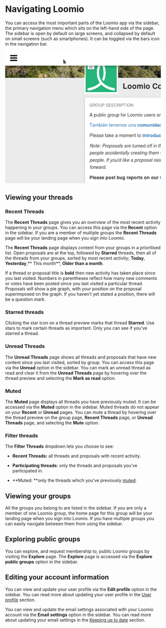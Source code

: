 # Navigating Loomio

You can access the most important parts of the Loomio app via the sidebar, the primary navigation menu which sits on the left-hand side of the page. The sidebar is open by default on large screens, and collapsed by default on small screens (such as smartphones). It can be toggled via the bars icon in the navigation bar.

<img class="gif" alt="opening sidebar animation" src="sidebar-en.gif" />

## Viewing your threads

### Recent Threads

The **Recent Threads** page gives you an overview of the most recent activity happening in your groups. You can access this page via the **Recent** option in the sidebar. If you are a member of multiple groups the **Recent Threads** page will be your landing page when you sign into Loomio.

The **Recent Threads** page displays content from your groups in a prioritised list. Open proposals are at the top, followed by **Starred** threads, then all of the threads from your groups, sorted by most recent activity; **Today**, **Yesterday**,** This month**, **Older than a month**.

If a thread or proposal title is **bold** then new activity has taken place since you last visited. Numbers in parentheses reflect how many new comments or votes have been posted since you last visited a particular thread. Proposals will show a pie graph, with your position on the proposal superimposed on the graph. If you haven’t yet stated a position, there will be a question mark.

### Starred threads

Clicking the star icon on a thread preview marks that thread **Starred**. Use stars to mark certain threads as important. Only you can see if you’ve starred a thread.

### Unread Threads

The **Unread Threads** page shows all threads and proposals that have new content since you last visited, sorted by group. You can access this page via the **Unread** option in the sidebar. You can mark an unread thread as read and clear it from the **Unread Threads** page by hovering over the thread preview and selecting the **Mark as read** option.

### Muted

The **Muted** page displays all threads you have previously muted. It can be accessed via the **Muted** option in the sidebar. Muted threads do not appear on your **Recent** or **Unread** pages.  You can mute a thread by hovering over the thread preview on the group page, **Recent Threads** page, or **Unread Threads** page, and selecting the **Mute** option.


### Filter threads

The **Filter Threads** dropdown lets you choose to see:

* **Recent Threads:** all threads and proposals with recent activity.

* **Participating threads**: only the threads and proposals you’ve participated in.

* **Muted: **only the threads which you’ve previously [muted](keeping_up_to_date.html#thread-volume "goes to keeping up to date section of the help manual").

## Viewing your groups

All the groups you belong to are listed in the sidebar. If you are only a member of one Loomio group, the home page for this group will be your landing page when you sign into Loomio. If you have multiple groups you can easily navigate between them from using the sidebar.

## Exploring public groups

You can explore, and request membership to, public Loomio groups by visiting the **Explore** page. The **Explore** page is accessed via the **Explore public groups** option in the sidebar.


## Editing your account information

You can view and update your user profile via the **Edit profile** option in the sidebar. You can read more about updating your user profile in the [User profile](your_user_profile.html "goes to user profile section of the help manual") section.

You can view and update the email settings associated with your Loomio account via the **Email settings** option in the sidebar. You can read more about updating your email settings in the [Keeping up to date](keeping_up_to_date.html "goes to keeping up to date section of the help manual") section.
